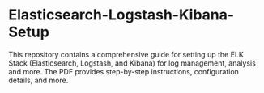 # Elasticsearch-Logstash-Kibana-Setup

This repository contains a comprehensive guide for setting up the ELK Stack (Elasticsearch, Logstash, and Kibana) for log management, analysis and more. The PDF provides step-by-step instructions, configuration details, and more.
